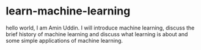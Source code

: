 # learn-machine-learning
hello world, I am Amin Uddin. I will introduce machine learning,  discuss the brief history of machine learning and discuss what learning is about and some simple applications of machine learning.
